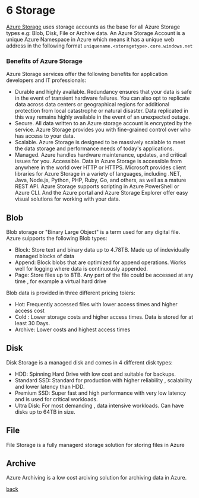 # 6 Storage
[Azure Storage](https://docs.microsoft.com/en-us/azure/storage/common/storage-introduction) uses storage accounts as the base for all Azure Storage types e.g: Blob, Disk, File or Archive data.
An Azure Storage Account is a unique Azure Namespace in Azure which means it has a unique web address in the following format ``` uniquename.<storagetype>.core.windows.net ```
### Benefits of Azure Storage
Azure Storage services offer the following benefits for application developers and IT professionals:

- Durable and highly available. Redundancy ensures that your data is safe in the event of transient hardware failures. You can also opt to replicate data across data centers or geographical regions for additional protection from local catastrophe or natural disaster. Data replicated in this way remains highly available in the event of an unexpected outage.
- Secure. All data written to an Azure storage account is encrypted by the service. Azure Storage provides you with fine-grained control over who has access to your data.
- Scalable. Azure Storage is designed to be massively scalable to meet the data storage and performance needs of today's applications.
- Managed. Azure handles hardware maintenance, updates, and critical issues for you.
Accessible. Data in Azure Storage is accessible from anywhere in the world over HTTP or HTTPS. Microsoft provides client libraries for Azure Storage in a variety of languages, including .NET, Java, Node.js, Python, PHP, Ruby, Go, and others, as well as a mature REST API. Azure Storage supports scripting in Azure PowerShell or Azure CLI. And the Azure portal and Azure Storage Explorer offer easy visual solutions for working with your data.

## Blob
Blob storage or "Binary Large Object" is a term used for any digital file. Azure suipports the following Blob types:
- Block: Store text and binary data up to 4.78TB. Made up of indevidually managed blocks of data
- Append: Block blobs that are optimized for append operations. Works well for logging where data is continuously appended.
- Page: Store files up to 8TB. Any part of the file could be accessed at any time , for example a virtual hard drive
  
Blob data is provided in three different pricing toiers:
- Hot: Frequently accessed files with lower access times and higher access cost
- Cold : Lower storage costs and higher access times. Data is stored for at least 30 Days.
- Archive: Lower costs and highest access times

## Disk
Disk Storage is a managed disk and comes in 4 different disk types:
- HDD: Spinning Hard Drive with low cost and suitable for backups.
- Standard SSD: Standard for production with higher reliability , scalability and lower latency than HDD.
- Premium SSD: Super fast and high performance with very low latency and is used for critical workloads.
- Ultra Disk: For most demanding , data intensive workloads. Can have disks up to 64TB in size.

## File
File Storage is a fully managerd storage solution for storing files in Azure

## Archive
Azure Archiving is a low cost arciving solution for archiving data in Azure.


[back](ReadMe.md)